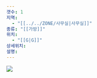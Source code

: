```yaml
---
갯수: 1
지역:
  - "[[../../ZONE/사무실|사무실]]"
종류: "[[가방]]"
위치:
  - "[[G|G]]"
상세위치: 
설명:
---
```

![](http://192.168.50.22/devices/240608_IMG_0228.jpg)